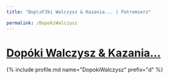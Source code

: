 ```yaml
---
title: "Dop\xF3ki Walczysz & Kazania... | Patromierz"

permalink: /DopokiWalczysz
---
```


# [Dopóki Walczysz & Kazania...](https://patronite.pl/DopokiWalczysz)

{% include profile.md name="DopokiWalczysz" prefix="d" %}
